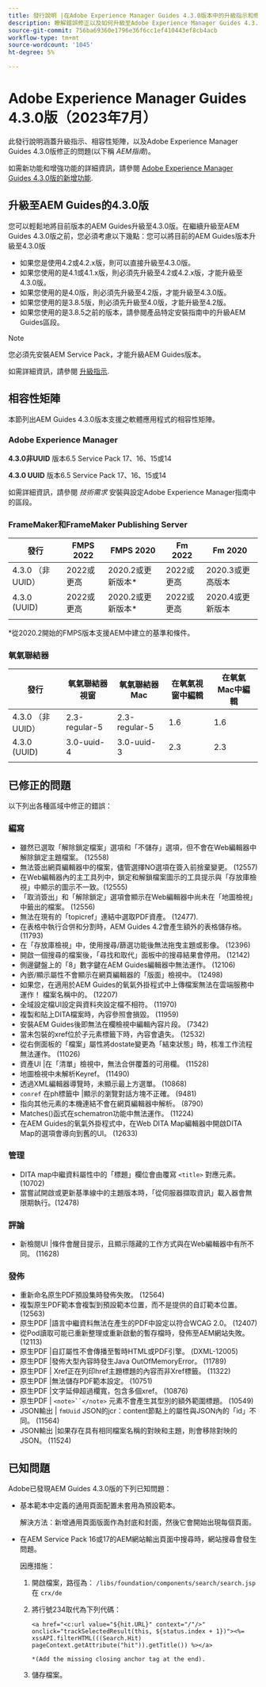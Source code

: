 ```yaml
---
title: 發行說明 |在Adobe Experience Manager Guides 4.3.0版本中的升級指示和修正問題
description: 瞭解錯誤修正以及如何升級至Adobe Experience Manager Guides 4.3.0版
source-git-commit: 756ba69360e1796e36f6cc1ef410443ef8cb4acb
workflow-type: tm+mt
source-wordcount: '1045'
ht-degree: 5%

---
```


# Adobe Experience Manager Guides 4.3.0版（2023年7月）

此發行說明涵蓋升級指示、相容性矩陣，以及Adobe Experience Manager Guides 4.3.0版修正的問題(以下稱 *AEM指南*)。

如需新功能和增強功能的詳細資訊，請參閱 [Adobe Experience Manager Guides 4.3.0版的新增功能](./whats-new-4.3-release.md).

## 升級至AEM Guides的4.3.0版


您可以輕鬆地將目前版本的AEM Guides升級至4.3.0版。在繼續升級至AEM Guides 4.3.0版之前，您必須考慮以下幾點：您可以將目前的AEM Guides版本升級至4.3.0版

- 如果您是使用4.2或4.2.x版，則可以直接升級至4.3.0版。
- 如果您使用的是4.1或4.1.x版，則必須先升級至4.2或4.2.x版，才能升級至4.3.0版。
- 如果您使用的是4.0版，則必須先升級至4.2版，才能升級至4.3.0版。
- 如果您使用的是3.8.5版，則必須先升級至4.0版，才能升級至4.2版。
- 如果您使用的是3.8.5之前的版本，請參閱產品特定安裝指南中的升級AEM Guides區段。



>[!NOTE]
>
>您必須先安裝AEM Service Pack，才能升級AEM Guides版本。

如需詳細資訊，請參閱 [升級指示](../install-guide/upgrade-xml-documentation.md).

## 相容性矩陣

本節列出AEM Guides 4.3.0版本支援之軟體應用程式的相容性矩陣。

### Adobe Experience Manager

**4.3.0非UUID**
版本6.5 Service Pack 17、16、15或14

**4.3.0 UUID**
版本6.5 Service Pack 17、16、15或14

如需詳細資訊，請參閱 *技術需求* 安裝與設定Adobe Experience Manager指南中的區段。

### FrameMaker和FrameMaker Publishing Server

| 發行 | FMPS 2022 | FMPS 2020 | Fm 2022 | Fm 2020 |
| --- | --- | --- | --- | --- |
| 4.3.0 （非UUID） | 2022或更高 | 2020.2或更新版本* | 2022或更高 | 2020.3或更高版本 |
| 4.3.0 (UUID) | 2022或更高 | 2020.2或更新版本* | 2022或更高 | 2020.4或更新版本 |
| | | | |

*從2020.2開始的FMPS版本支援AEM中建立的基準和條件。

### 氧氣聯結器

| 發行 | 氧氣聯結器視窗 | 氧氣聯結器Mac | 在氧氣視窗中編輯 | 在氧氣Mac中編輯 |
| --- | --- | --- |--- |--- |
| 4.3.0 （非UUID） | 2.3-regular-5 | 2.3-regular-5 | 1.6 | 1.6 |
| 4.3.0 (UUID) | 3.0-uuid-4 | 3.0-uuid-3 | 2.3 | 2.3 |
|  |  |   |

## 已修正的問題

以下列出各種區域中修正的錯誤：

### 編寫

- 雖然已選取「解除鎖定檔案」選項和「不儲存」選項，但不會在Web編輯器中解除鎖定主題檔案。 (12558)
- 無法簽出網頁編輯器中的檔案，儘管選擇NO選項在簽入前捨棄變更。 (12557)
- 在Web編輯器內的主工具列中，鎖定和解鎖檔案圖示的工具提示與「存放庫檢視」中顯示的圖示不一致。(12555)
- 「取消簽出」和「解除鎖定」選項會顯示在Web編輯器中尚未在「地圖檢視」中籤出的檔案。 (12556)
- 無法在現有的「topicref」連結中選取PDF資產。 (12477).
- 在表格中執行合併和分割時，AEM Guides 4.2會產生額外的表格儲存格。 (11793)
- 在「存放庫檢視」中，使用搜尋/篩選功能後無法拖曳主題或影像。 (12396)
- 開啟一個搜尋的檔案後，「尋找和取代」面板中的搜尋結果會停用。 (12142)
- 側邊鍵盤上的「8」數字鍵在AEM Guides編輯器中無法運作。 (12106)
- 內嵌/顯示屬性不會顯示在網頁編輯器的「版面」檢視中。 (12498)
- 如果您，在適用於AEM Guides的氧氣外掛程式中上傳檔案無法在雲端服務中運作！ 檔案名稱中的。 (12207)
- 全域設定檔UI設定與資料夾設定檔不相符。 (11970)
- 複製和貼上DITA檔案時，內容參照會損毀。 (11959)
- 安裝AEM Guides後即無法在欄檢視中編輯內容片段。 (7342)
- 當未包裝的xref位於子元素標籤下時，內容會遺失。 (12532)
- 從右側面板的「檔案」屬性將dostate變更為「結束狀態」時，核准工作流程無法運作。 (11026)
- 資產UI |在「清單」檢視中，無法合併覆蓋的可用欄。 (11528)
- 地圖檢視中未解析Keyref。 (11490)
- 透過XML編輯器導覽時，未顯示最上方選單。 (10868)
- `conref` 在ph標籤中 |顯示的瀏覽對話方塊不正確。 (9481)
- 指向其他元素的本機連結不會在網頁編輯器中解析。 (8790)
- Matches()函式在schematron功能中無法運作。 (11224)
- 在AEM Guides的氧氣外掛程式中，在Web DITA Map編輯器中開啟DITA Map的選項會導向到舊的UI。 (12633)


### 管理

- DITA map中繼資料屬性中的「標題」欄位會由覆寫 `<title>` 對應元素。 (10702)
- 當嘗試開啟或更新基準線中的主題版本時，「從伺服器擷取資訊」載入器會無限期執行。(12478)


### 評論

- 新檢閱UI |條件會醒目提示，且顯示隱藏的工作方式與在Web編輯器中有所不同。 (11628)

### 發佈

- 重新命名原生PDF預設集時發佈失敗。 (12564)
- 複製原生PDF範本會複製到預設範本位置，而不是提供的自訂範本位置。 (12563)
- 原生PDF |語言中繼資料無法在產生的PDF中設定以符合WCAG 2.0。 (12407)
- 從Pod讀取可能已重新整理或重新啟動的暫存檔時，發佈至AEM網站失敗。 (12113)
- 原生PDF |自訂屬性不會傳播至暫時HTML或PDF引擎。 (DXML-12005)
- 原生PDF |發佈大型內容時發生Java OutOfMemoryError。 (11789)
- 原生PDF | Xref正在列印href主題標題的內容而非Xref標籤。 (11322)
- 原生PDF |無法儲存PDF範本設定。 (10751)
- 原生PDF |文字延伸超過欄寬，包含多個xref。 (10876)
- 原生PDF | `<note>``</note>` 元素不會產生其型別的額外範圍標題。 (10549)
- JSON輸出 | `fmUuid` JSON的jcr：content節點上的屬性與JSON內的「id」不同。 (11564)
- JSON輸出 |如果存在具有相同檔案名稱的對映和主題，則會移除對映的JSON。 (11524)

## 已知問題

Adobe已發現AEM Guides 4.3.0版的下列已知問題：

- 基本範本中定義的通用頁面配置未套用為預設範本。

  解決方法：新增通用頁面版面作為封底和封面，然後它會開始出現每個頁面。
- 在AEM Service Pack 16或17的AEM網站輸出頁面中搜尋時，網站搜尋會發生問題。

  因應措施：

   1. 開啟檔案，路徑為： `/libs/foundation/components/search/search.jsp` 在 `crx/de`
   1. 將行號234取代為下列代碼：

      ```
      <a href="<c:url value="${hit.URL}" context="/"/>" onclick="trackSelectedResult(this, ${status.index + 1})"><%= xssAPI.filterHTML(((Search.Hit) pageContext.getAttribute("hit")).getTitle()) %></a>
      
      *(Add the missing closing anchor tag at the end).
      ```

   1. 儲存檔案。